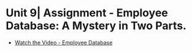 # Unit 9| Assignment - Employee Database: A Mystery in Two Parts.

* [Watch the Video - Employee Database](https://youtu.be/zG9lfvLYu9w)
